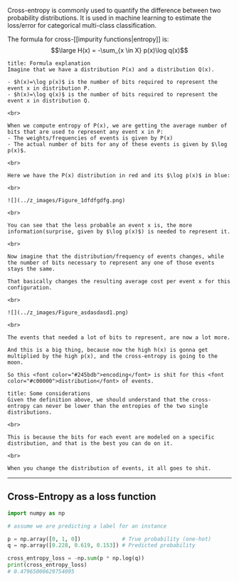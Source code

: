 Cross-entropy is commonly used to quantify the difference between two probability distributions.
It is used in machine learning to estimate the loss/error for categorical multi-class classification.

The formula for cross-[[impurity functions|entropy]] is:
$$\large H(x) = -\sum_{x \in X} p(x)\log q(x)$$

```ad-hint
title: Formula explanation
Imagine that we have a distribution P(x) and a distribution Q(x).

- $h(x)=\log p(x)$ is the number of bits required to represent the event x in distribution P.
- $h(x)=\log q(x)$ is the number of bits required to represent the event x in distribution Q.

<br>

When we compute entropy of P(x), we are getting the average number of bits that are used to represent any event x in P:
- The weights/frequencies of events is given by P(x)
- The actual number of bits for any of these events is given by $\log p(x)$.

<br>

Here we have the P(x) distribution in red and its $\log p(x)$ in blue:

<br>

![](../z_images/Figure_1dfdfgdfg.png)

<br>

You can see that the less probable an event x is, the more information(surprise, given by $\log p(x)$) is needed to represent it.

<br>

Now imagine that the distribution/frequency of events changes, while the number of bits necessary to represent any one of those events stays the same.

That basically changes the resulting average cost per event x for this configuration.

<br>

![](../z_images/Figure_asdasdasd1.png)

<br>

The events that needed a lot of bits to represent, are now a lot more. 

And this is a big thing, because now the high h(x) is gonna get multiplied by the high p(x), and the cross-entropy is going to the moon.

So this <font color="#245bdb">encoding</font> is shit for this <font color="#c00000">distribution</font> of events.
```

```ad-hint
title: Some considerations
Given the definition above, we should understand that the cross-entropy can never be lower than the entropies of the two single distributions.

<br>

This is because the bits for each event are modeled on a specific distribution, and that is the best you can do on it. 

<br>

When you change the distribution of events, it all goes to shit.
```


---

## Cross-Entropy as a loss function


```python
import numpy as np

# assume we are predicting a label for an instance

p = np.array([0, 1, 0])             # True probability (one-hot)
q = np.array([0.228, 0.619, 0.153]) # Predicted probability

cross_entropy_loss = -np.sum(p * np.log(q))
print(cross_entropy_loss)
# 0.47965000629754095
```
